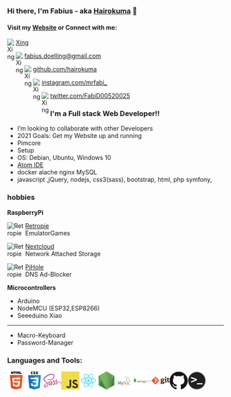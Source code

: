 
### Hi there, I'm Fabius - aka [Hairokuma][website] 👋


#### Visit my [Website][website] or Connect with me:

[<img align="left" alt="Xing" width="20px" src="https://static.xingcdn.com/xws/assets/xws/dev/logo_rules/XNG_Sharebutton_v02-80d4fefd22918014c17b635c67390054a5933ed51c4a075b00f5dc69b4cb96d9.png" />][xing][Xing][xing]

[<img align="left" alt="Xing" width="20px" src="https://cdn.icon-icons.com/icons2/272/PNG/128/Gmail_29991.png" />][mail][fabius.doelling@gmail.com][mail]

[<img align="left" alt="Xing" width="20px" src="https://github.githubassets.com/images/modules/logos_page/GitHub-Mark.png" />][github][github.com/hairokuma][github]

[<img align="left" alt="Xing" width="20px" src="https://cdn-icons-png.flaticon.com/128/2111/2111463.png" />][instagram][instagram.com/mrfabi_][instagram]

[<img align="left" alt="Xing" width="20px" src="https://cdn-icons-png.flaticon.com/128/733/733579.png" />][twitter][twitter.com/FabiD00520025][twitter]




### I'm a Full stack Web Developer!!



- I’m looking to collaborate with other Developers
- 2021 Goals: Get my Website up and running
- Pimcore
- Setup
- OS: Debian, Ubuntu, Windows 10
- [Atom IDE][atom]
- docker alache nginx MySQL
- javascript ,jQuery, nodejs, css3(sass), bootstrap, html, php symfony,



### hobbies

**RaspberryPi**

[<img align="left" alt="Retropie" width="42px" src="https://retropie.org.uk/docs/images/logo.png" />][retropie][Retropie][retropie]<br> EmulatorGames

[<img align="left" alt="Retropie" width="42px" src="https://docs.nextcloud.com/server/22/developer_manual/_static/logo-white.png" />][nextcloud][Nextcloud][nextcloud]<br> Network Attached Storage

[<img align="left" alt="Retropie" width="42px" src="https://wp-cdn.pi-hole.net/wp-content/uploads/2016/12/Vortex-R.webp" />][pihole][PiHole][pihole]<br> DNS Ad-Blocker

**Microcontrollers**

- Arduino
- NodeMCU (ESP32,ESP8266)
- Seeeduino Xiao

---

- Macro-Keyboard
- Password-Manager


### Languages and Tools:


[<img align="left" alt="HTML5" width="42px" src="https://raw.githubusercontent.com/github/explore/80688e429a7d4ef2fca1e82350fe8e3517d3494d/topics/html/html.png" />][blank]

[<img align="left" alt="CSS3" width="42px" src="https://raw.githubusercontent.com/github/explore/80688e429a7d4ef2fca1e82350fe8e3517d3494d/topics/css/css.png" />][blank]

[<img align="left" alt="Sass" width="42px" src="https://raw.githubusercontent.com/github/explore/80688e429a7d4ef2fca1e82350fe8e3517d3494d/topics/sass/sass.png" />][blank]

[<img align="left" alt="JavaScript" width="42px" src="https://raw.githubusercontent.com/github/explore/80688e429a7d4ef2fca1e82350fe8e3517d3494d/topics/javascript/javascript.png" />][blank]

[<img align="left" alt="React" width="42px" src="https://raw.githubusercontent.com/github/explore/80688e429a7d4ef2fca1e82350fe8e3517d3494d/topics/react/react.png" />][blank]

[<img align="left" alt="Node.js" width="42px" src="https://raw.githubusercontent.com/github/explore/80688e429a7d4ef2fca1e82350fe8e3517d3494d/topics/nodejs/nodejs.png" />][blank]

[<img align="left" alt="MySQL" width="42px" src="https://raw.githubusercontent.com/github/explore/80688e429a7d4ef2fca1e82350fe8e3517d3494d/topics/mysql/mysql.png" />][blank]

[<img align="left" alt="MongoDB" width="42px" src="https://raw.githubusercontent.com/github/explore/80688e429a7d4ef2fca1e82350fe8e3517d3494d/topics/mongodb/mongodb.png" />][blank]

[<img align="left" alt="Git" width="42px" src="https://raw.githubusercontent.com/github/explore/80688e429a7d4ef2fca1e82350fe8e3517d3494d/topics/git/git.png" />][blank]

[<img align="left" alt="GitHub" width="42px" src="https://raw.githubusercontent.com/github/explore/78df643247d429f6cc873026c0622819ad797942/topics/github/github.png" />][blank]

[<img align="left" alt="Terminal" width="42px" src="https://raw.githubusercontent.com/github/explore/80688e429a7d4ef2fca1e82350fe8e3517d3494d/topics/terminal/terminal.png" />][blank]

<br />
<br />


[atom]: https://atom.io
[retropie]: https://retropie.org.uk/
[nextcloud]: https://docs.nextcloud.com
[pihole]: https://pi-hole.net/
[xing]: https://www.xing.com/profile/Fabius_Doelling/cv
[mail]: mailto:fabius.doelling@gmail.com
[github]: https://github.com/hairokuma
[instagram]: https://www.instagram.com/mrfabi_
[twitter]: https://twitter.com/FabiD00520025
[website]: https://google.com
[blank]: https://google.com
